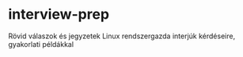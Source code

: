 # interview-prep
Rövid válaszok és jegyzetek Linux rendszergazda interjúk kérdéseire, gyakorlati példákkal
